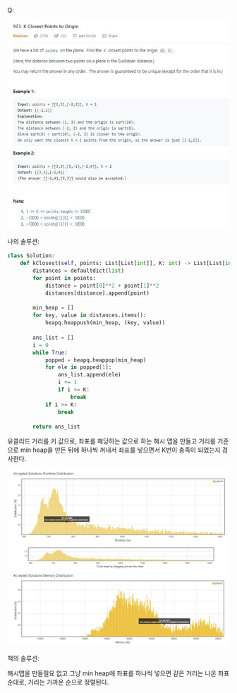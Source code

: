 Q:

![](./Figure/973(1).JPG)



나의 솔루션:

```python 
class Solution:
    def kClosest(self, points: List[List[int]], K: int) -> List[List[int]]:   
        distances = defaultdict(list)
        for point in points:
            distance = point[0]**2 + point[1]**2
            distances[distance].append(point)
            
        min_heap = []
        for key, value in distances.items():
            heapq.heappush(min_heap, (key, value))
    
        ans_list = []
        i = 0
        while True:
            popped = heapq.heappop(min_heap)
            for ele in popped[1]:
                ans_list.append(ele)
                i += 1
                if i >= K:
                    break
            if i >= K:
                break
            
        return ans_list
```

유클리드 거리를 키 값으로, 좌표를 해당하는 값으로 하는 해시 맵을 만들고 거리를 기준으로 min heap을 만든 뒤에 하나씩 꺼내서 좌표를 넣으면서 K번이 충족이 되었는지 검사한다. 



![](./Figure/973(2).JPG)



책의 솔루션:

해시맵을 만들필요 없고 그냥 min heap에 좌표를 하나씩 넣으면 같은 거리는 나온 좌표 순대로, 거리는 가까운 순으로 정렬된다. 